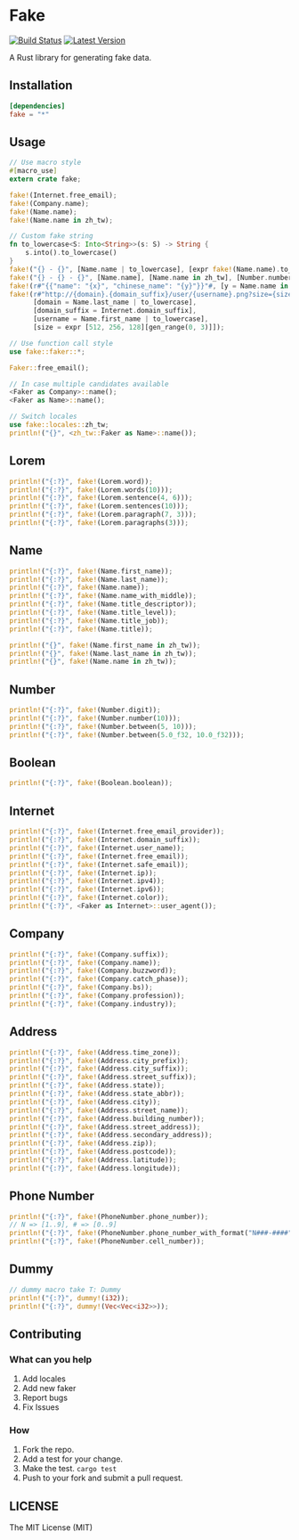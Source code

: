 # Fake
[![Build Status](https://travis-ci.org/cksac/fake-rs.svg?branch=master)](https://travis-ci.org/cksac/fake-rs)
[![Latest Version](https://img.shields.io/crates/v/fake.svg)](https://crates.io/crates/fake)

A Rust library for generating fake data.

## Installation
```toml
[dependencies]
fake = "*"
```
## Usage
```rust
// Use macro style
#[macro_use]
extern crate fake;

fake!(Internet.free_email);
fake!(Company.name);
fake!(Name.name);
fake!(Name.name in zh_tw);

// Custom fake string
fn to_lowercase<S: Into<String>>(s: S) -> String {
    s.into().to_lowercase()
}
fake!("{} - {}", [Name.name | to_lowercase], [expr fake!(Name.name).to_lowercase()]);
fake!("{} - {} - {}", [Name.name], [Name.name in zh_tw], [Number.number(10)]);
fake!(r#"{{"name": "{x}", "chinese_name": "{y}"}}"#, [y = Name.name in zh_tw], [x = Name.name]);
fake!(r#"http://{domain}.{domain_suffix}/user/{username}.png?size={size}x{size}"#,
      [domain = Name.last_name | to_lowercase],
      [domain_suffix = Internet.domain_suffix],
      [username = Name.first_name | to_lowercase],
      [size = expr [512, 256, 128][gen_range(0, 3)]]);

// Use function call style
use fake::faker::*;

Faker::free_email();

// In case multiple candidates available
<Faker as Company>::name();
<Faker as Name>::name();

// Switch locales
use fake::locales::zh_tw;
println!("{}", <zh_tw::Faker as Name>::name());
```
## Lorem
```rust
println!("{:?}", fake!(Lorem.word));
println!("{:?}", fake!(Lorem.words(10)));
println!("{:?}", fake!(Lorem.sentence(4, 6)));
println!("{:?}", fake!(Lorem.sentences(10)));
println!("{:?}", fake!(Lorem.paragraph(7, 3)));
println!("{:?}", fake!(Lorem.paragraphs(3)));
```
## Name
```rust
println!("{:?}", fake!(Name.first_name));
println!("{:?}", fake!(Name.last_name));
println!("{:?}", fake!(Name.name));
println!("{:?}", fake!(Name.name_with_middle));
println!("{:?}", fake!(Name.title_descriptor));
println!("{:?}", fake!(Name.title_level));
println!("{:?}", fake!(Name.title_job));
println!("{:?}", fake!(Name.title));

println!("{}", fake!(Name.first_name in zh_tw));
println!("{}", fake!(Name.last_name in zh_tw));
println!("{}", fake!(Name.name in zh_tw));
```
## Number
```rust
println!("{:?}", fake!(Number.digit));
println!("{:?}", fake!(Number.number(10)));
println!("{:?}", fake!(Number.between(5, 10)));
println!("{:?}", fake!(Number.between(5.0_f32, 10.0_f32)));
```
## Boolean
```rust
println!("{:?}", fake!(Boolean.boolean));
```
## Internet
```rust
println!("{:?}", fake!(Internet.free_email_provider));
println!("{:?}", fake!(Internet.domain_suffix));
println!("{:?}", fake!(Internet.user_name));
println!("{:?}", fake!(Internet.free_email));
println!("{:?}", fake!(Internet.safe_email));
println!("{:?}", fake!(Internet.ip));
println!("{:?}", fake!(Internet.ipv4));
println!("{:?}", fake!(Internet.ipv6));
println!("{:?}", fake!(Internet.color));
println!("{:?}", <Faker as Internet>::user_agent());
```
## Company
```rust
println!("{:?}", fake!(Company.suffix));
println!("{:?}", fake!(Company.name));
println!("{:?}", fake!(Company.buzzword));
println!("{:?}", fake!(Company.catch_phase));
println!("{:?}", fake!(Company.bs));
println!("{:?}", fake!(Company.profession));
println!("{:?}", fake!(Company.industry));
```
## Address
```rust
println!("{:?}", fake!(Address.time_zone));
println!("{:?}", fake!(Address.city_prefix));
println!("{:?}", fake!(Address.city_suffix));
println!("{:?}", fake!(Address.street_suffix));
println!("{:?}", fake!(Address.state));
println!("{:?}", fake!(Address.state_abbr));
println!("{:?}", fake!(Address.city));
println!("{:?}", fake!(Address.street_name));
println!("{:?}", fake!(Address.building_number));
println!("{:?}", fake!(Address.street_address));
println!("{:?}", fake!(Address.secondary_address));
println!("{:?}", fake!(Address.zip));
println!("{:?}", fake!(Address.postcode));
println!("{:?}", fake!(Address.latitude));
println!("{:?}", fake!(Address.longitude));
```
## Phone Number
```rust
println!("{:?}", fake!(PhoneNumber.phone_number));
// N => [1..9], # => [0..9]
println!("{:?}", fake!(PhoneNumber.phone_number_with_format("N###-####")));
println!("{:?}", fake!(PhoneNumber.cell_number));
```
## Dummy
```rust
// dummy macro take T: Dummy
println!("{:?}", dummy!(i32));
println!("{:?}", dummy!(Vec<Vec<i32>>));
```

## Contributing
### What can you help
1. Add locales
2. Add new faker
3. Report bugs
4. Fix Issues

### How
1. Fork the repo.
3. Add a test for your change.
4. Make the test. `cargo test`
5. Push to your fork and submit a pull request.

## LICENSE
The MIT License (MIT)
